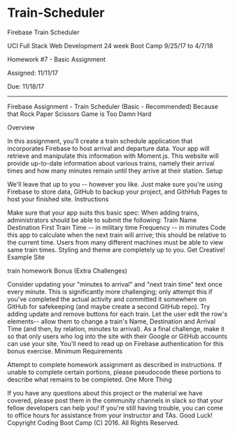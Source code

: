 # Train-Scheduler
Firebase Train Scheduler

UCI Full Stack Web Development 24 week Boot Camp 9/25/17 to 4/7/18

Homework #7 - Basic Assignment

Assigned: 11/11/17

Due: 11/18/17



**************************************************************************************************


Firebase Assignment - Train Scheduler (Basic - Recommended)
Because that Rock Paper Scissors Game is Too Damn Hard

Overview

In this assignment, you'll create a train schedule application that incorporates Firebase to host arrival and departure data. Your app will retrieve and manipulate this information with Moment.js. This website will provide up-to-date information about various trains, namely their arrival times and how many minutes remain until they arrive at their station.
Setup

We'll leave that up to you -- however you like. Just make sure you're using Firebase to store data, GitHub to backup your project, and GithHub Pages to host your finished site.
Instructions

Make sure that your app suits this basic spec:
When adding trains, administrators should be able to submit the following:
Train Name
Destination
First Train Time -- in military time
Frequency -- in minutes
Code this app to calculate when the next train will arrive; this should be relative to the current time.
Users from many different machines must be able to view same train times.
Styling and theme are completely up to you. Get Creative!
Example Site

train homework
Bonus (Extra Challenges)

Consider updating your "minutes to arrival" and "next train time" text once every minute. This is significantly more challenging; only attempt this if you've completed the actual activity and committed it somewhere on GitHub for safekeeping (and maybe create a second GitHub repo).
Try adding update and remove buttons for each train. Let the user edit the row's elements-- allow them to change a train's Name, Destination and Arrival Time (and then, by relation, minutes to arrival).
As a final challenge, make it so that only users who log into the site with their Google or GitHub accounts can use your site. You'll need to read up on Firebase authentication for this bonus exercise.
Minimum Requirements

Attempt to complete homework assignment as described in instructions. If unable to complete certain portions, please pseudocode these portions to describe what remains to be completed.
One More Thing

If you have any questions about this project or the material we have covered, please post them in the community channels in slack so that your fellow developers can help you! If you're still having trouble, you can come to office hours for assistance from your instructor and TAs.
Good Luck!
Copyright
Coding Boot Camp (C) 2016. All Rights Reserved.
